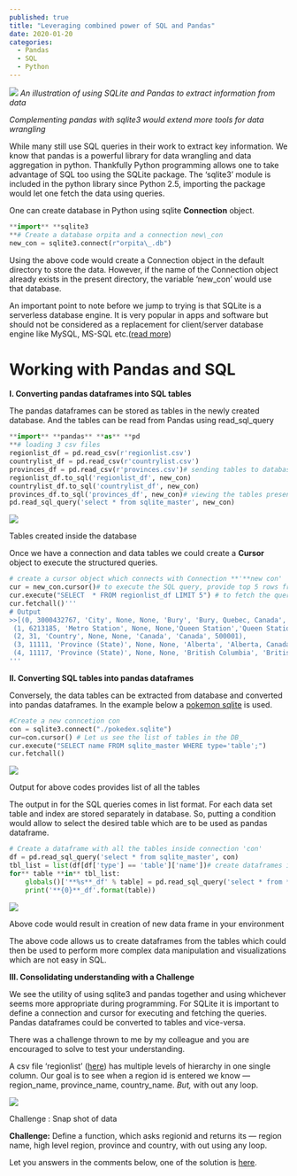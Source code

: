 ```yaml
---
published: true
title: "Leveraging combined power of SQL and Pandas"
date: 2020-01-20
categories:
  - Pandas
  - SQL
  - Python
---
```

![](https://miro.medium.com/max/1710/1\*LZ4\_i8qifjfM4UsgjslBQw.png)
*An illustration of using SQLite and Pandas to extract information from data*

*Complementing pandas with sqlite3 would extend more tools for data wrangling*

While many still use SQL queries in their work to extract key information. We know that pandas is a powerful library for data wrangling and data aggregation in python. Thankfully Python programming allows one to take advantage of SQL too using the SQLite package. The ‘sqlite3’ module is included in the python library since Python 2.5, importing the package would let one fetch the data using queries.

<!--more-->

One can create database in Python using sqlite **Connection** object.

```python
**import** **sqlite3  
**# Create a database orpita and a connection new\_con  
new_con = sqlite3.connect(r"orpita\_.db")
```

Using the above code would create a Connection object in the default directory to store the data. However, if the name of the Connection object already exists in the present directory, the variable ‘new\_con’ would use that database.

An important point to note before we jump to trying is that SQLite is a serverless database engine. It is very popular in apps and software but should not be considered as a replacement for client/server database engine like MySQL, MS-SQL etc.([read more](https://www.sqlite.org/about.html))

Working with Pandas and SQL
===========================

**I. Converting pandas dataframes into SQL tables**

The pandas dataframes can be stored as tables in the newly created database. And the tables can be read from Pandas using read_sql_query

```python
**import** **pandas** **as** **pd  
**# loading 3 csv files  
regionlist_df = pd.read_csv(r'regionlist.csv')  
countrylist_df = pd.read_csv(r'countrylist.csv')  
provinces_df = pd.read_csv(r'provinces.csv')# sending tables to database  
regionlist_df.to_sql('regionlist_df', new_con)  
countrylist_df.to_sql('countrylist_df', new_con)  
provinces_df.to_sql('provinces_df', new_con)# viewing the tables present in new database  
pd.read_sql_query('select * from sqlite_master', new_con)
```

![](https://miro.medium.com/max/1470/1*0QSqvOYBet_5dOt4gUK3Fw.png)

Tables created inside the database

Once we have a connection and data tables we could create a **Cursor** object to execute the structured queries.

```python
# create a cursor object which connects with Connection **'**new con'  
cur = new_con.cursor()# to execute the SQL query, provide top 5 rows from a table   
cur.execute("SELECT  * FROM regionlist_df LIMIT 5") # to fetch the query result  
cur.fetchall()'''  
# Output  
>>[(0, 3000432767, 'City', None, None, 'Bury', 'Bury, Quebec, Canada', 11183),  
 (1, 6213185, 'Metro Station', None, None,'Queen Station','Queen Station, Toronto, Ontario, Canada', 6057934),  
 (2, 31, 'Country', None, None, 'Canada', 'Canada', 500001),  
 (3, 11111, 'Province (State)', None, None, 'Alberta', 'Alberta, Canada', 31),  
 (4, 11117, 'Province (State)', None, None, 'British Columbia', 'British Columbia, Canada'  31)]  
'''
```

**II. Converting SQL tables into pandas dataframes**

Conversely, the data tables can be extracted from database and converted into pandas dataframes. In the example below a [pokemon sqlite](https://github.com/decentralion/PokemonSQLTutorial/blob/master/pokedex.sqlite) is used.

```python
#Create a new conncetion con  
con = sqlite3.connect("./pokedex.sqlite")  
cur=con.cursor() # Let us see the list of tables in the DB_  
cur.execute("SELECT name FROM sqlite_master WHERE type='table';")  
cur.fetchall()
```

![]("https://miro.medium.com/max/1608/1*kT21CoSWTi1cLXi140zhYQ.png)

Output for above codes provides list of all the tables

The output in for the SQL queries comes in list format. For each data set table and index are stored separately in database. So, putting a condition would allow to select the desired table which are to be used as pandas dataframe.

```python
# Create a dataframe with all the tables inside connection 'con'  
df = pd.read_sql_query('select * from sqlite_master', con)  
tbl_list = list(df[df['type'] == 'table']['name'])# create dataframes in a loop**  
for** table **in** tbl_list:  
    globals()['**%s**_df' % table] = pd.read_sql_query('select * from **{0}**'.format(table), con)  
    print('**{0}**_df'.format(table))
```

![](https://miro.medium.com/max/1608/1*VmUbSAZKMYXbzCU_aVuIWg.png)

Above code would result in creation of new data frame in your environment

The above code allows us to create dataframes from the tables which could then be used to perform more complex data manipulation and visualizations which are not easy in SQL.

**III. Consolidating understanding with a Challenge**

We see the utility of using sqlite3 and pandas together and using whichever seems more appropriate during programming. For SQLite it is important to define a connection and cursor for executing and fetching the queries. Pandas dataframes could be converted to tables and vice-versa.

There was a challenge thrown to me by my colleague and you are encouraged to solve to test your understanding.

A csv file ‘regionlist’ ([here](https://github.com/kshitijmamgain/Lantern-Projects/blob/master/Dataset/regionlist.csv)) has multiple levels of hierarchy in one single column. Our goal is to see when a region id is entered we know — region\_name, province\_name, country\_name. _But,_ with out any loop.

![](https://miro.medium.com/max/1406/1*sQBiJkBl6pPjHIcwPwhA-Q.png)

Challenge : Snap shot of data

**Challenge:** Define a function, which asks regionid and returns its — region name, high level region, province and country, with out using any loop.

Let you answers in the comments below, one of the solution is [here](https://github.com/kshitijmamgain/Lantern-Projects/blob/master/SQL_and_Visualization_Python.ipynb).
